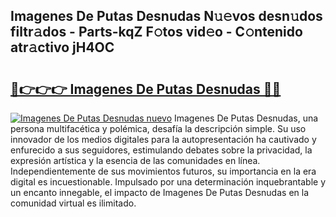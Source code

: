 ## Imagenes De Putas Desnudas N𝚞𝚎vos desn𝚞dos filtr𝚊dos - Parts-kqZ F𝚘tos vid𝚎o - C𝚘ntenido atr𝚊ctivo jH4OC

# <h2><a href="http://mb9c1n8.tromn.icu/?c=Imagenes+De+Putas+Desnudas">🔗👉👉👉 Imagenes De Putas Desnudas 🔗🔗</a></h2>

[![Imagenes De Putas Desnudas nuevo](https://i.imgur.com/pEAQMta.gif)](http://mb9c1n8.tromn.icu/?c=Imagenes+De+Putas+Desnudas)
Imagenes De Putas Desnudas, una persona multifacética y polémica, desafía la descripción simple. Su uso innovador de los medios digitales para la autopresentación ha cautivado y enfurecido a sus seguidores, estimulando debates sobre la privacidad, la expresión artística y la esencia de las comunidades en línea. Independientemente de sus movimientos futuros, su importancia en la era digital es incuestionable. Impulsado por una determinación inquebrantable y un encanto innegable, el impacto de Imagenes De Putas Desnudas en la comunidad virtual es ilimitado.
